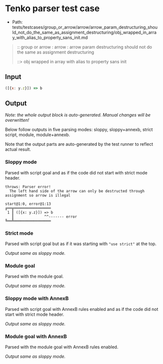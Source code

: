 # Tenko parser test case

- Path: tests/testcases/group_or_arrow/arrow/arrow_param_destructuring_should_not_do_the_same_as_assignment_destructuring/obj_wrapped_in_array_with_alias_to_property_sans_init.md

> :: group or arrow : arrow : arrow param destructuring should not do the same as assignment destructuring
>
> ::> obj wrapped in array with alias to property sans init

## Input

`````js
([{x: y.z}]) => b
`````

## Output

_Note: the whole output block is auto-generated. Manual changes will be overwritten!_

Below follow outputs in five parsing modes: sloppy, sloppy+annexb, strict script, module, module+annexb.

Note that the output parts are auto-generated by the test runner to reflect actual result.

### Sloppy mode

Parsed with script goal and as if the code did not start with strict mode header.

`````
throws: Parser error!
  The left hand side of the arrow can only be destructed through assignment so arrow is illegal

start@1:0, error@1:13
╔══╦═════════════════
 1 ║ ([{x: y.z}]) => b
   ║              ^^------- error
╚══╩═════════════════

`````

### Strict mode

Parsed with script goal but as if it was starting with `"use strict"` at the top.

_Output same as sloppy mode._

### Module goal

Parsed with the module goal.

_Output same as sloppy mode._

### Sloppy mode with AnnexB

Parsed with script goal with AnnexB rules enabled and as if the code did not start with strict mode header.

_Output same as sloppy mode._

### Module goal with AnnexB

Parsed with the module goal with AnnexB rules enabled.

_Output same as sloppy mode._
